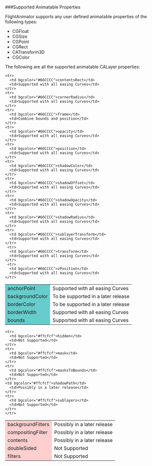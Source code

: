 ###Supported Animatable Properties

FlightAnimator supports any user defined animatable properties of the following types:

* CGFloat
* CGSize
* CGPoint
* CGRect
* CATransform3D
* CGColor

The following are all the supported animatable CALayer properties:
<table width = 348>
  <tbody>
    <tr>
      <td bgcolor="#66CCCC">anchorPoint</td>
      <td>Supported with all easing Curves</td>
    </tr> 
    <tr>
      <td bgcolor="#66CCCC">backgroundColor</td>
      <td>To be supported in a later release</td>
    </tr>  
    <tr>
      <td bgcolor="#66CCCC">borderColor</td>
      <td>To be supported in a later release</td>
    </tr> 
    <tr>
      <td bgcolor="#66CCCC">borderWidth</td>
      <td>Supported with all easing Curves</td>
    </tr> 
    <tr>
      <td bgcolor="#66CCCC">bounds</td>
      <td>Supported with all easing Curves</td>
    </tr> 

    <tr>
      <td bgcolor="#66CCCC">contentsRect</td>
      <td>Supported with all easing Curves</td>
    </tr> 
    <tr>
      <td bgcolor="#66CCCC">cornerRadius</td>
      <td>Supported with all easing Curves</td>
    </tr> 
    <tr>
      <td bgcolor="#66CCCC">frame</td>
      <td>Combine bounds and position</td>
    </tr> 
    <tr>
      <td bgcolor="#66CCCC">opacity</td>
      <td>Supported with all easing Curves</td>
    </tr> 
    <tr>
      <td bgcolor="#66CCCC">position</td>
      <td>Supported with all easing Curves</td>
    </tr> 
    <tr>
      <td bgcolor="#66CCCC">shadowColor</td>
      <td>Supported with all easing Curves</td>
    </tr> 
    <tr>
      <td bgcolor="#66CCCC">shadowOffset</td>
      <td>Supported with all easing Curves</td>
    </tr> 
    <tr>
      <td bgcolor="#66CCCC">shadowOpacity</td>
      <td>Supported with all easing Curves</td>
    </tr> 
    <tr>
      <td bgcolor="#66CCCC">shadowRadius</td>
      <td>Supported with all easing Curves</td>
    </tr> 
    <tr>
      <td bgcolor="#66CCCC">sublayerTransform</td>
      <td>Supported with all easing Curves</td>
    </tr> 
     <tr>
      <td bgcolor="#66CCCC">transform</td>
      <td>Supported with all easing Curves</td>
    </tr> 
     <tr>
      <td bgcolor="#66CCCC">zPosition</td>
      <td>Supported with all easing Curves</td>
    </tr>  
  </tbody>
</table>

<table width = 348>
  <tbody>
    <tr>
      <td bgcolor="#ffcfcf">backgroundFilters</td>
      <td>Possibly in a later release</td>
    </tr> 
    <tr>
      <td bgcolor="#ffcfcf">compositingFilter</td>
      <td>Possibly in a later release</td>
    </tr> 
    <tr>
      <td bgcolor="#ffcfcf">contents</td>
      <td>Possibly in a later release</td>
    </tr> 
    <tr>
      <td bgcolor="#ffcfcf">doubleSided</td>
      <td>Not Supported</td>
    </tr> 
    <tr>
      <td bgcolor="#ffcfcf">filters</td>
      <td>Not Supported</td>
    </tr> 
  
    <tr>
      <td bgcolor="#ffcfcf">hidden</td>
      <td>Not Supported</td>
    </tr> 
    <tr>
      <td bgcolor="#ffcfcf">mask</td>
      <td>Not Supported</td>
    </tr> 
    <tr>
      <td bgcolor="#ffcfcf">masksToBounds</td>
      <td>Not Supported</td>
    </tr> 
    <td bgcolor="#ffcfcf">shadowPath</td>
      <td>Possibly in a later release</td>
    </tr> 
    <tr>
      <td bgcolor="#ffcfcf">sublayers</td>
      <td>Not Supported</td>
    </tr>
    </tr>  
  </tbody>
</table>